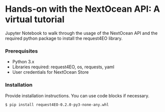 # Hands-on with the NextOcean API: A virtual tutorial

Jupyter Notebook to walk through the usage of the NextOcean API and the required python package to install the request4EO library.

### Prerequisites

- Python 3.x
- Libraries required: request4EO, os, requests, yaml
- User credentials for NextOcean Store


### Installation

Provide installation instructions. You can use code blocks if necessary.

```bash
$ pip install request4EO-0.2.0-py3-none-any.whl

